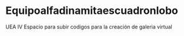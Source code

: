 # Equipoalfadinamitaescuadronlobo
UEA IV 
Espacio para subir codigos para la creación de galeria virtual
